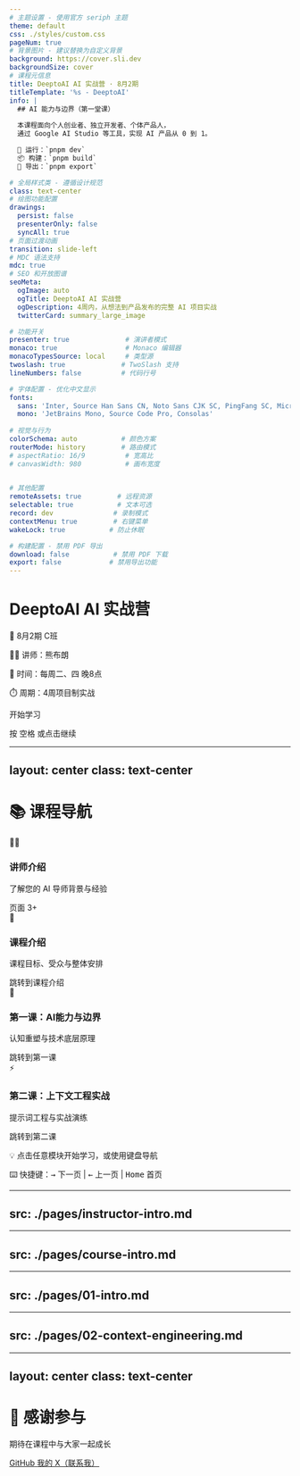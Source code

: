 ```yaml
---
# 主题设置 - 使用官方 seriph 主题
theme: default
css: ./styles/custom.css
pageNum: true
# 背景图片 - 建议替换为自定义背景
background: https://cover.sli.dev
backgroundSize: cover
# 课程元信息
title: DeeptoAI AI 实战营 · 8月2期
titleTemplate: '%s - DeeptoAI'
info: |
  ## AI 能力与边界（第一堂课）
  
  本课程面向个人创业者、独立开发者、个体产品人，
  通过 Google AI Studio 等工具，实现 AI 产品从 0 到 1。

  🚀 运行：`pnpm dev`  
  📦 构建：`pnpm build`  
  📄 导出：`pnpm export`

# 全局样式类 - 遵循设计规范
class: text-center
# 绘图功能配置
drawings:
  persist: false
  presenterOnly: false
  syncAll: true
# 页面过渡动画
transition: slide-left
# MDC 语法支持
mdc: true
# SEO 和开放图谱
seoMeta:
  ogImage: auto
  ogTitle: DeeptoAI AI 实战营
  ogDescription: 4周内，从想法到产品发布的完整 AI 项目实战
  twitterCard: summary_large_image

# 功能开关
presenter: true              # 演讲者模式
monaco: true                 # Monaco 编辑器
monacoTypesSource: local     # 类型源
twoslash: true              # TwoSlash 支持
lineNumbers: false          # 代码行号

# 字体配置 - 优化中文显示
fonts:
  sans: 'Inter, Source Han Sans CN, Noto Sans CJK SC, PingFang SC, Microsoft YaHei'
  mono: 'JetBrains Mono, Source Code Pro, Consolas'
  
# 视觉与行为
colorSchema: auto           # 颜色方案
routerMode: history         # 路由模式
# aspectRatio: 16/9          # 宽高比
# canvasWidth: 980           # 画布宽度

  
# 其他配置
remoteAssets: true         # 远程资源
selectable: true           # 文本可选
record: dev               # 录制模式
contextMenu: true         # 右键菜单
wakeLock: true           # 防止休眠

# 构建配置 - 禁用 PDF 导出
download: false           # 禁用 PDF 下载
export: false            # 禁用导出功能
---
```


# DeeptoAI AI 实战营

<div class="mt-8">
  <div class="text-4xl font-bold text-primary mb-4">
    🚀 8月2期 C班
  </div>
  
  <div class="text-2xl text-gray-600 space-y-2">
    <p>👨‍🏫 讲师：熊布朗</p>
    <p>📅 时间：每周二、四 晚8点</p>
    <p>⏱️ 周期：4周项目制实战</p>
  </div>
</div>

<div class="absolute bottom-10 left-0 right-0">
  <div @click="$slidev.nav.next" class="inline-flex items-center gap-2 px-6 py-3 rounded-full bg-primary/10 hover:bg-primary/20 transition-colors cursor-pointer">
    <span class="text-lg">开始学习</span>
    <carbon:arrow-right class="text-xl" />
  </div>
  
  <p class="mt-4 text-sm text-gray-500">
    按 <kbd class="px-2 py-1 rounded bg-gray-200">空格</kbd> 或点击继续
  </p>
</div>

<!--
演讲者笔记：
- 欢迎学员，营造轻松氛围
- 简单介绍课程安排
- 确认大家能看到画面和听到声音
-->

---
layout: center
class: text-center
---

# 📚 课程导航

<div class="grid grid-cols-2 gap-8 mt-12 max-w-4xl mx-auto">

<div @click="$slidev.nav.next()" class="group cursor-pointer p-6 rounded-lg border-2 border-gray-200 hover:border-primary hover:bg-primary/5 transition-all">
  <div class="text-4xl mb-4">👨‍🏫</div>
  <h3 class="text-xl font-semibold mb-2 group-hover:text-primary">讲师介绍</h3>
  <p class="text-gray-600 text-sm">了解您的 AI 导师背景与经验</p>
  <div class="text-xs text-gray-400 mt-2">页面 3+</div>
</div>

<div @click="$slidev.nav.go($slidev.nav.currentPage + 4)" class="group cursor-pointer p-6 rounded-lg border-2 border-gray-200 hover:border-primary hover:bg-primary/5 transition-all">
  <div class="text-4xl mb-4">🎯</div>
  <h3 class="text-xl font-semibold mb-2 group-hover:text-primary">课程介绍</h3>
  <p class="text-gray-600 text-sm">课程目标、受众与整体安排</p>
  <div class="text-xs text-gray-400 mt-2">跳转到课程介绍</div>
</div>

<div @click="$slidev.nav.go($slidev.nav.currentPage + 22)" class="group cursor-pointer p-6 rounded-lg border-2 border-gray-200 hover:border-primary hover:bg-primary/5 transition-all">
  <div class="text-4xl mb-4">🧠</div>
  <h3 class="text-xl font-semibold mb-2 group-hover:text-primary">第一课：AI能力与边界</h3>
  <p class="text-gray-600 text-sm">认知重塑与技术底层原理</p>
  <div class="text-xs text-gray-400 mt-2">跳转到第一课</div>
</div>

<div @click="$slidev.nav.go($slidev.nav.currentPage + 52)" class="group cursor-pointer p-6 rounded-lg border-2 border-gray-200 hover:border-primary hover:bg-primary/5 transition-all">
  <div class="text-4xl mb-4">⚡</div>
  <h3 class="text-xl font-semibold mb-2 group-hover:text-primary">第二课：上下文工程实战</h3>
  <p class="text-gray-600 text-sm">提示词工程与实战演练</p>
  <div class="text-xs text-gray-400 mt-2">跳转到第二课</div>
</div>

</div>

<div class="mt-8 text-sm text-gray-500 space-y-2">
<p>💡 点击任意模块开始学习，或使用键盘导航</p>
<p class="text-xs">⌨️ 快捷键：<kbd class="px-2 py-1 bg-gray-200 rounded">→</kbd> 下一页 | <kbd class="px-2 py-1 bg-gray-200 rounded">←</kbd> 上一页 | <kbd class="px-2 py-1 bg-gray-200 rounded">Home</kbd> 首页</p>
</div>

<!--
演讲者笔记：
- 根据课程进度选择对应模块
- 可以跳转到任意章节开始讲课
- 建议按顺序进行完整课程
-->

---
src: ./pages/instructor-intro.md
---

---
src: ./pages/course-intro.md
---

---
src: ./pages/01-intro.md
---

---
src: ./pages/02-context-engineering.md
---

<!-- 完全移除了对策略页面的引用，因为HTML标签嵌套问题导致构建错误 -->
<!-- 占位注释，确保布局不被破坏 -->

---
layout: center
class: text-center
---

# 🙏 感谢参与

<div class="mt-8 space-y-4">
  <p class="text-2xl text-gray-600">期待在课程中与大家一起成长</p>
  
  <div class="flex justify-center gap-8 mt-12">
    <a href="https://github.com/foreveryh" target="_blank" class="flex items-center gap-2 text-gray-600 hover:text-primary transition-colors">
      <carbon:logo-github class="text-2xl" />
      <span>GitHub</span>
    </a>
    <a href="https://x.com/Stephen4171127" target="_blank" class="flex items-center gap-2 text-gray-600 hover:text-primary transition-colors">
      <carbon:logo-x class="text-2xl" />
      <span>我的 X（联系我）</span>
    </a>
  </div>
</div>

<PoweredBySlidev class="absolute bottom-10" />

<!--
演讲者笔记：
- 感谢大家的参与
- 提醒课后作业
- 预告下次课程内容
-->

